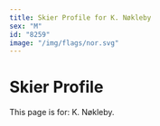 ```yaml
---
title: Skier Profile for K. Nøkleby
sex: "M"
id: "8259"
image: "/img/flags/nor.svg" 
---
```


# Skier Profile

This page is for: K. Nøkleby.
    